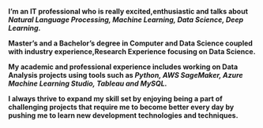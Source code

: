 **I’m an IT professional who is really excited,enthusiastic and talks about _Natural Language Processing, Machine Learning, Data Science, Deep Learning._**

**Master’s and a Bachelor’s degree in Computer and Data Science coupled with industry experience,Research Experience focusing on Data Science.**

**My academic and professional experience includes working on Data Analysis projects using tools such as _Python, AWS SageMaker, Azure Machine Learning Studio, Tableau and MySQL._**

**I always thrive to expand my skill set by enjoying being a part of challenging projects that require me to become better every day by pushing me to learn new development technologies and techniques.**





<!---
shashankReddy864/shashankReddy864 is a ✨ special ✨ repository because its `README.md` (this file) appears on your GitHub profile.
You can click the Preview link to take a look at your changes.
--->
